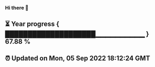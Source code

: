 ### Hi there 👋
⏳ Year progress { ████████████████████▁▁▁▁▁▁▁▁▁▁ } 67.88 %
---
⏰ Updated on Mon, 05 Sep 2022 18:12:24 GMT
---
